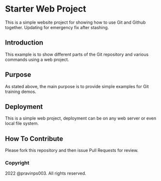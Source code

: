 # Starter Web Project

This is a simple website project for showing how to use Git and Github together. Updating for emergency fix after stashing.

## Introduction

This example is to show different parts of the Git repository and various commands using a web project.

## Purpose

As stated above, the main purpose is to provide simple examples for Git training demos.

## Deployment

This is a simple web project, deployment can be on any web server or even local file system.

## How To Contribute

Please fork this repository and then issue Pull Requests for review.

### Copyright

2022 @pravinps003. All rights reserved.